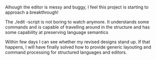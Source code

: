 Alhough the editor is messy and buggy, I feel this project is starting to approach a breakthrough!

The ./edit -script is not boring to watch anymore. It understands some commands and is capable of travelling around in the structure and has some capability at preserving language semantics

Within few days I can see whether my revised designs stand up. If that happens, I will have finally solved how to provide generic layouting and command processing for structured languages and editors.
